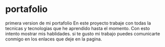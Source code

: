 # portafolio
primera version de mi portafolio
En este proyecto trabaje con todas la tecnicas y tecnologias que he aprendido hasta el momento. Con esto intento mostrar mis hablidades.
si te gusto mi trabajo puedes comunicarte conmigo en los enlaces que deje en la pagina.
    
